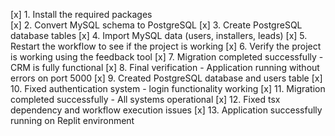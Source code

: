 [x] 1. Install the required packages  
[x] 2. Convert MySQL schema to PostgreSQL
[x] 3. Create PostgreSQL database tables
[x] 4. Import MySQL data (users, installers, leads)
[x] 5. Restart the workflow to see if the project is working
[x] 6. Verify the project is working using the feedback tool
[x] 7. Migration completed successfully - CRM is fully functional
[x] 8. Final verification - Application running without errors on port 5000
[x] 9. Created PostgreSQL database and users table
[x] 10. Fixed authentication system - login functionality working
[x] 11. Migration completed successfully - All systems operational
[x] 12. Fixed tsx dependency and workflow execution issues
[x] 13. Application successfully running on Replit environment